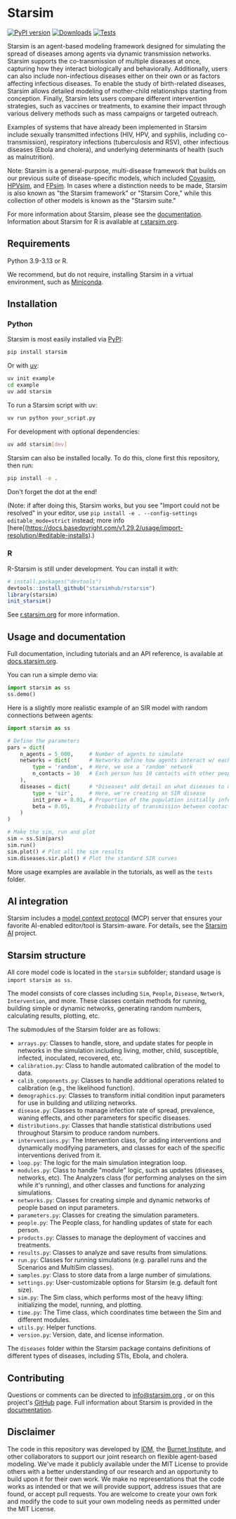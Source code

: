 # Starsim

[![PyPI version](https://badgen.net/pypi/v/starsim/?color=blue)](https://pypi.org/project/starsim)
[![Downloads](https://static.pepy.tech/personalized-badge/starsim?period=total&units=international_system&left_color=grey&right_color=blue&left_text=Downloads)](https://pepy.tech/project/starsim)
[![Tests](https://github.com/starsimhub/starsim/actions/workflows/tests.yaml/badge.svg)](https://github.com/starsimhub/starsim/actions/workflows/tests.yaml?query=workflow)

Starsim is an agent-based modeling framework designed for simulating the spread of diseases among agents via dynamic transmission networks. Starsim supports the co-transmission of multiple diseases at once, capturing how they interact biologically and behaviorally. Additionally, users can also include non-infectious diseases either on their own or as factors affecting infectious diseases. To enable the study of birth-related diseases, Starsim allows detailed modeling of mother-child relationships starting from conception. Finally, Starsim lets users compare different intervention strategies, such as vaccines or treatments, to examine their impact through various delivery methods such as mass campaigns or targeted outreach.

Examples of systems that have already been implemented in Starsim include sexually transmitted infections (HIV, HPV, and syphilis, including co-transmission), respiratory infections (tuberculosis and RSV), other infectious diseases (Ebola and cholera), and underlying determinants of health (such as malnutrition).

Note: Starsim is a general-purpose, multi-disease framework that builds on our previous suite of disease-specific models, which included [Covasim](https://covasim.org), [HPVsim](https://hpvsim.org), and [FPsim](https://fpsim.org). In cases where a distinction needs to be made, Starsim is also known as "the Starsim framework" or "Starsim Core," while this collection of other models is known as the "Starsim suite."

For more information about Starsim, please see the [documentation](https://docs.starsim.org). Information about Starsim for R is available at [r.starsim.org](https://r.starsim.org).


## Requirements

Python 3.9-3.13 or R.

We recommend, but do not require, installing Starsim in a virtual environment, such as [Miniconda](https://docs.anaconda.com/miniconda/).


## Installation

### Python

Starsim is most easily installed via [PyPI](https://pypi.org):
```sh
pip install starsim
```

Or with [uv](https://github.com/astral-sh/uv):
```sh
uv init example
cd example
uv add starsim
```

To run a Starsim script with uv:
```sh
uv run python your_script.py
```

For development with optional dependencies:
```sh
uv add starsim[dev]
```

Starsim can also be installed locally. To do this, clone first this repository, then run:
```sh
pip install -e .
```

Don't forget the dot at the end!

(Note: if after doing this, Starsim works, but you see "Import could not be resolved" in your editor, use `pip install -e . --config-settings editable_mode=strict` instead; more info [here[(https://docs.basedpyright.com/v1.29.2/usage/import-resolution/#editable-installs).)


### R

R-Starsim is still under development. You can install it with:

```R
# install.packages("devtools")
devtools::install_github("starsimhub/rstarsim")
library(starsim)
init_starsim()
````

See [r.starsim.org](https://r.starsim.org) for more information.

## Usage and documentation

Full documentation, including tutorials and an API reference, is available at [docs.starsim.org](https://docs.starsim.org).

You can run a simple demo via:

```py
import starsim as ss
ss.demo()
```

Here is a slightly more realistic example of an SIR model with random connections between agents:

```py
import starsim as ss

# Define the parameters
pars = dict(
    n_agents = 5_000,     # Number of agents to simulate
    networks = dict(      # Networks define how agents interact w/ each other
        type = 'random',  # Here, we use a 'random' network
        n_contacts = 10   # Each person has 10 contacts with other people  
    ),
    diseases = dict(      # *Diseases* add detail on what diseases to model
        type = 'sir',     # Here, we're creating an SIR disease
        init_prev = 0.01, # Proportion of the population initially infected
        beta = 0.05,      # Probability of transmission between contacts
    )
)

# Make the sim, run and plot
sim = ss.Sim(pars)
sim.run()
sim.plot() # Plot all the sim results
sim.diseases.sir.plot() # Plot the standard SIR curves
```

More usage examples are available in the tutorials, as well as the `tests` folder.

## AI integration

Starsim includes a [model context protocol](https://en.wikipedia.org/wiki/Model_Context_Protocol) (MCP) server that ensures your favorite AI-enabled editor/tool is Starsim-aware. For details, see the [Starsim AI](https://github.com/starsimhub/starsim_ai) project.


## Starsim structure

All core model code is located in the `starsim` subfolder; standard usage is `import starsim as ss`.

The model consists of core classes including `Sim`, `People`, `Disease`, `Network`, `Intervention`, and more. These classes contain methods for running, building simple or dynamic networks, generating random numbers, calculating results, plotting, etc.

The submodules of the Starsim folder are as follows:

* `arrays.py`: Classes to handle, store, and update states for people in networks in the simulation including living, mother, child, susceptible, infected, inoculated, recovered, etc.
* `calibration.py`: Class to handle automated calibration of the model to data.
* `calib_components.py`: Classes to handle additional operations related to calibration (e.g., the likelihood function).
* `demographics.py`: Classes to transform initial condition input parameters for use in building and utilizing networks.
* `disease.py`: Classes to manage infection rate of spread, prevalence, waning effects, and other parameters for specific diseases.
* `distributions.py`: Classes that handle statistical distributions used throughout Starsim to produce random numbers.
* `interventions.py`: The Intervention class, for adding interventions and dynamically modifying parameters, and classes for each of the specific interventions derived from it. 
* `loop.py`: The logic for the main simulation integration loop.
* `modules.py`: Class to handle "module" logic, such as updates (diseases, networks, etc). The Analyzers class (for performing analyses on the sim while it's running), and other classes and functions for analyzing simulations.
* `networks.py`: Classes for creating simple and dynamic networks of people based on input parameters.
* `parameters.py`: Classes for creating the simulation parameters.
* `people.py`: The People class, for handling updates of state for each person.
* `products.py`: Classes to manage the deployment of vaccines and treatments.
* `results.py`: Classes to analyze and save results from simulations.
* `run.py`: Classes for running simulations (e.g. parallel runs and the Scenarios and MultiSim classes).
* `samples.py`: Class to store data from a large number of simulations.
* `settings.py`: User-customizable options for Starsim (e.g. default font size).
* `sim.py`: The Sim class, which performs most of the heavy lifting: initializing the model, running, and plotting.
* `time.py`: The Time class, which coordinates time between the Sim and different modules.
* `utils.py`: Helper functions.
* `version.py`: Version, date, and license information.

The `diseases` folder within the Starsim package contains definitions of different types of diseases, including STIs, Ebola, and cholera.

## Contributing

Questions or comments can be directed to [info@starsim.org](mailto:info@starsim.org) , or on this project's [GitHub](https://github.com/starsimhub/starsim) page. Full information about Starsim is provided in the [documentation](https://docs.starsim.org).

## Disclaimer

The code in this repository was developed by [IDM](https://idmod.org), the [Burnet Institute](https://burnet.edu.au), and other collaborators to support our joint research on flexible agent-based modeling. We've made it publicly available under the MIT License to provide others with a better understanding of our research and an opportunity to build upon it for their own work. We make no representations that the code works as intended or that we will provide support, address issues that are found, or accept pull requests. You are welcome to create your own fork and modify the code to suit your own modeling needs as permitted under the MIT License.
